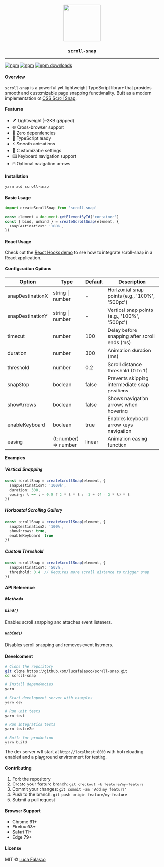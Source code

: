 <p align="center">
  <img src="https://raw.githubusercontent.com/lucafalasco/scroll-snap/master/logo.svg?sanitize=true" width="120px"/>
  <h3 align="center"><code>scroll-snap</code></h3>
</p>

---

[![npm](https://img.shields.io/badge/npm-scroll--snap-red.svg?style=for-the-badge&logo=npm)](https://www.npmjs.com/package/scroll-snap)
[![npm](https://img.shields.io/npm/v/scroll-snap.svg?style=for-the-badge&label)](https://www.npmjs.com/scroll-snap)
[![npm downloads](https://img.shields.io/npm/dm/scroll-snap.svg?style=for-the-badge)](https://www.npmjs.com/package/scroll-snap)

#### Overview

`scroll-snap` is a powerful yet lightweight TypeScript library that provides smooth and customizable page snapping functionality. 
Built as a modern implementation of [CSS Scroll Snap](https://developer.mozilla.org/en-US/docs/Web/CSS/CSS_Scroll_Snap).

#### Features

- 🪶 Lightweight (~2KB gzipped)
- 🌐 Cross-browser support
- 💪 Zero dependencies
- 🎯 TypeScript ready
- ⚡ Smooth animations
- 🎨 Customizable settings
- ⌨️ Keyboard navigation support
- 🖱️ Optional navigation arrows

#### Installation

```bash
yarn add scroll-snap
```

#### Basic Usage

```typescript
import createScrollSnap from 'scroll-snap'

const element = document.getElementById('container')
const { bind, unbind } = createScrollSnap(element, {
  snapDestinationY: '100%',
})
```

#### React Usage

Check out the [React Hooks demo](https://codesandbox.io/p/sandbox/scroll-snap-react-hooks-pppv8w) to see how to integrate scroll-snap in a React application.

#### Configuration Options

| Option           | Type                  | Default | Description                                    |
| ---------------- | --------------------- | ------- | ---------------------------------------------- |
| snapDestinationX | string \| number      | -       | Horizontal snap points (e.g., '100%', '500px') |
| snapDestinationY | string \| number      | -       | Vertical snap points (e.g., '100%', '500px')   |
| timeout          | number                | 100     | Delay before snapping after scroll ends (ms)   |
| duration         | number                | 300     | Animation duration (ms)                        |
| threshold        | number                | 0.2     | Scroll distance threshold (0 to 1)             |
| snapStop         | boolean               | false   | Prevents skipping intermediate snap positions  |
| showArrows       | boolean               | false   | Shows navigation arrows when hovering          |
| enableKeyboard   | boolean               | true    | Enables keyboard arrow keys navigation         |
| easing           | (t: number) => number | linear  | Animation easing function                      |

#### Examples

##### Vertical Snapping

```typescript
const scrollSnap = createScrollSnap(element, {
  snapDestinationY: '100vh',
  duration: 300,
  easing: t => t < 0.5 ? 2 * t * t : -1 + (4 - 2 * t) * t
})
```

##### Horizontal Scrolling Gallery

```typescript
const scrollSnap = createScrollSnap(element, {
  snapDestinationX: '100%',
  showArrows: true,
  enableKeyboard: true
})
```

##### Custom Threshold

```typescript
const scrollSnap = createScrollSnap(element, {
  snapDestinationY: '50vh',
  threshold: 0.4, // Requires more scroll distance to trigger snap
})
```

#### API Reference

##### Methods

##### `bind()`
Enables scroll snapping and attaches event listeners.

##### `unbind()`
Disables scroll snapping and removes event listeners.

#### Development

```bash
# Clone the repository
git clone https://github.com/lucafalasco/scroll-snap.git
cd scroll-snap

# Install dependencies
yarn

# Start development server with examples
yarn dev

# Run unit tests
yarn test

# Run integration tests
yarn test:e2e

# Build for production
yarn build
```

The dev server will start at `http://localhost:8080` with hot reloading enabled and a playground environment for testing.

#### Contributing

1. Fork the repository
2. Create your feature branch: `git checkout -b feature/my-feature`
3. Commit your changes: `git commit -am 'Add my feature'`
4. Push to the branch: `git push origin feature/my-feature`
5. Submit a pull request

#### Browser Support

- Chrome 61+
- Firefox 63+
- Safari 11+
- Edge 79+

#### License

MIT © [Luca Falasco](LICENSE)
